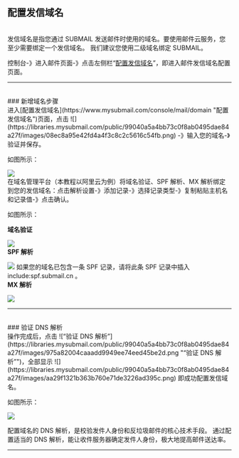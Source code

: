 ## 配置发信域名

 <br>
发信域名是指您通过 SUBMAIL 发送邮件时使用的域名。要使用邮件云服务，您至少需要绑定一个发信域名。
我们建议您使用二级域名绑定 SUBMAIL。

控制台-》进入邮件页面-》点击左侧栏“[配置发信域名](https://www.mysubmail.com/console/mail/domain)”，即进入邮件发信域名配置页面。

------
 <br>
### 新增域名步骤
 <br>
进入[配置发信域名](https://www.mysubmail.com/console/mail/domain "配置发信域名")页面，点击 ![](https://libraries.mysubmail.com/public/99040a5a4bb73c0f8ab0495dae84a27f/images/08ec8a95e42fd4a4f3c8c2c5616c54fb.png) -》输入您的域名-》验证并保存。

如图所示：

![](https://z3.ax1x.com/2021/06/09/2yPmQO.gif)
<br>
在域名管理平台（本教程以阿里云为例）将域名验证、SPF 解析、MX 解析绑定到您的发信域名：点击解析设置-》添加记录-》选择记录类型-》复制粘贴主机名和记录值-》点击确认。

如图所示：

**域名验证**

![](https://z3.ax1x.com/2021/06/09/2yFsMT.gif)
<br>
**SPF 解析**

![](https://z3.ax1x.com/2021/06/09/2yFvWt.gif)
如果您的域名已包含一条 SPF 记录，请将此条 SPF 记录中插入 include:spf.submail.cn 。
<br>
**MX 解析**

![](https://z3.ax1x.com/2021/06/09/2yk9OS.gif)

------
<br>
### 验证 DNS 解析
 <br>
操作完成后，点击 ![“验证 DNS 解析”](https://libraries.mysubmail.com/public/99040a5a4bb73c0f8ab0495dae84a27f/images/975a82004caaadd9949ee74eed45be2d.png "“验证 DNS 解析”")，全部显示 ![](https://libraries.mysubmail.com/public/99040a5a4bb73c0f8ab0495dae84a27f/images/aa29f1321b363b760e71de3226ad395c.png) 即成功配置发信域名。

如图所示：

![](https://libraries.mysubmail.com/public/99040a5a4bb73c0f8ab0495dae84a27f/images/b45b68f82a4f0f431c175cefeff758c7.gif)

配置域名的 DNS 解析，是校验发件人身份和反垃圾邮件的核心技术手段。
通过配置适当的 DNS 解析，能让收件服务器确定发件人身份，极大地提高邮件送达率。

------